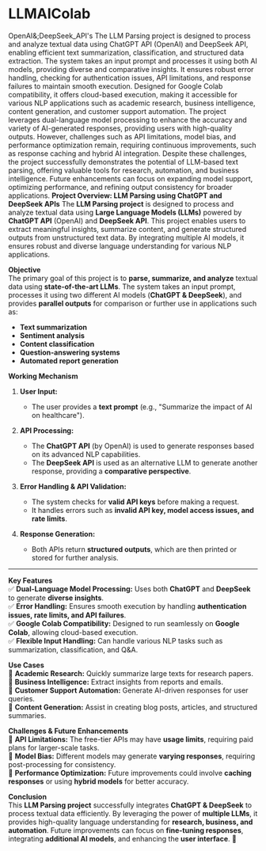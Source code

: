 # LLMAIColab
OpenAI&;DeepSeek_API's
The LLM Parsing project is designed to process and analyze textual data using ChatGPT API (OpenAI) and DeepSeek API, enabling efficient text summarization, classification, and structured data extraction. The system takes an input prompt and processes it using both AI models, providing diverse and comparative insights. It ensures robust error handling, checking for authentication issues, API limitations, and response failures to maintain smooth execution. Designed for Google Colab compatibility, it offers cloud-based execution, making it accessible for various NLP applications such as academic research, business intelligence, content generation, and customer support automation. The project leverages dual-language model processing to enhance the accuracy and variety of AI-generated responses, providing users with high-quality outputs. However, challenges such as API limitations, model bias, and performance optimization remain, requiring continuous improvements, such as response caching and hybrid AI integration. Despite these challenges, the project successfully demonstrates the potential of LLM-based text parsing, offering valuable tools for research, automation, and business intelligence. Future enhancements can focus on expanding model support, optimizing performance, and refining output consistency for broader applications.
**Project Overview: LLM Parsing using ChatGPT and DeepSeek APIs**
The **LLM Parsing project** is designed to process and analyze textual data using **Large Language Models (LLMs)** powered by **ChatGPT API** (OpenAI) and **DeepSeek API**. This project enables users to extract meaningful insights, summarize content, and generate structured outputs from unstructured text data. By integrating multiple AI models, it ensures robust and diverse language understanding for various NLP applications.  

 **Objective**  
The primary goal of this project is to **parse, summarize, and analyze** textual data using **state-of-the-art LLMs**. The system takes an input prompt, processes it using two different AI models (**ChatGPT & DeepSeek**), and provides **parallel outputs** for comparison or further use in applications such as:  
- **Text summarization**  
- **Sentiment analysis**  
- **Content classification**  
- **Question-answering systems**  
- **Automated report generation**  

 **Working Mechanism**  
1. **User Input:**  
   - The user provides a **text prompt** (e.g., "Summarize the impact of AI on healthcare").  
   
2. **API Processing:**  
   - The **ChatGPT API** (by OpenAI) is used to generate responses based on its advanced NLP capabilities.  
   - The **DeepSeek API** is used as an alternative LLM to generate another response, providing a **comparative perspective**.  
   
3. **Error Handling & API Validation:**  
   - The system checks for **valid API keys** before making a request.  
   - It handles errors such as **invalid API key, model access issues, and rate limits**.  

4. **Response Generation:**  
   - Both APIs return **structured outputs**, which are then printed or stored for further analysis.  

---
 **Key Features**  
✅ **Dual-Language Model Processing:** Uses both **ChatGPT** and **DeepSeek** to generate **diverse insights**.  
✅ **Error Handling:** Ensures smooth execution by handling **authentication issues, rate limits, and API failures**.  
✅ **Google Colab Compatibility:** Designed to run seamlessly on **Google Colab**, allowing cloud-based execution.  
✅ **Flexible Input Handling:** Can handle various NLP tasks such as summarization, classification, and Q&A.  

 **Use Cases**  
📌 **Academic Research:** Quickly summarize large texts for research papers.  
📌 **Business Intelligence:** Extract insights from reports and emails.  
📌 **Customer Support Automation:** Generate AI-driven responses for user queries.  
📌 **Content Generation:** Assist in creating blog posts, articles, and structured summaries.  

 **Challenges & Future Enhancements**  
🔸 **API Limitations:** The free-tier APIs may have **usage limits**, requiring paid plans for larger-scale tasks.  
🔸 **Model Bias:** Different models may generate **varying responses**, requiring post-processing for consistency.  
🔸 **Performance Optimization:** Future improvements could involve **caching responses** or using **hybrid models** for better accuracy.  

 **Conclusion**  
This **LLM Parsing project** successfully integrates **ChatGPT & DeepSeek** to process textual data efficiently. By leveraging the power of **multiple LLMs**, it provides high-quality language understanding for **research, business, and automation**. Future improvements can focus on **fine-tuning responses**, integrating **additional AI models**, and enhancing the **user interface**. 🚀  
